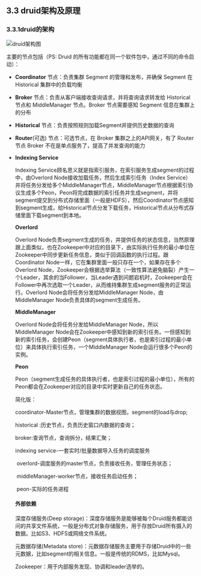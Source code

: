## 3.3 druid架构及原理

### 3.3.1druid的架构

![druid架构图](https://user-images.githubusercontent.com/75486726/178958098-b6f2747b-8271-480e-818d-d257c0bdab1b.png)

主要的节点包括（PS: Druid 的所有功能都在同一个软件包中，通过不同的命令启动）：

- **Coordinator** 节点：负责集群 Segment 的管理和发布，并确保 Segment 在 Historical 集群中的负载均衡

- **Broker** 节点：负责从客户端接收查询请求，并将查询请求转发给 Historical 节点和 MiddleManager 节点。Broker 节点需要感知 Segment 信息在集群上的分布

- **Historical** 节点：负责按照规则加载Segment并提供历史数据的查询

- **Router**(可选) 节点：可选节点，在 Broker 集群之上的API网关，有了 Router 节点 Broker 不在是单点服务了，提高了并发查询的能力

- **Indexing Service**

  Indexing Service顾名思义就是指索引服务，在索引服务生成segment的过程中，由Overlord Node接收加载任务，然后生成索引任务（Index Service）并将任务分发给多个MiddleManager节点，MiddleManager节点根据索引协议生成多个Peon，Peon将完成数据的索引任务并生成segment，并将segment提交到分布式存储里面（一般是HDFS），然后Coordinator节点感知到segment生成，给Historical节点分发下载任务，Historical节点从分布式存储里面下载segment到本地。

  **Overlord**

  Overlord Node负责segment生成的任务，并提供任务的状态信息，当然原理跟上面类似，也在Zookeeper中对应的目录下，由实际执行任务的最小单位在Zookeeper中同步更新任务信息，类似于回调函数的执行过程。跟Coordinator Node一样，它在集群里面一般只存在一个，如果存在多个Overlord Node，Zookeeper会根据选举算法（一致性算法避免脑裂）产生一个Leader，其余的当Follower，当Leader遇到问题宕机时，Zookeeper会在Follower中再次选取一个Leader，从而维持集群生成segment服务的正常运行。Overlord Node会将任务分发给MiddleManager Node，由MiddleManager Node负责具体的segment生成任务。

  **MiddleManager**

  Overlord Node会将任务分发给MiddleManager Node，所以MiddleManager Node会在Zookeeper中感知到新的索引任务。一但感知到新的索引任务，会创建Peon（segment具体执行者，也是索引过程的最小单位）来具体执行索引任务，一个MiddleManager Node会运行很多个Peon的实例。

  **Peon**

  Peon（segment生成任务的具体执行者，也是索引过程的最小单位），所有的Peon都会在Zookeeper对应的目录中实时更新自己的任务状态。

  简化版：

  coordinator-Master节点，管理集群的数据视图，segment的load与drop;

  historical :历史节点，负责历史窗口内数据的查询；

  broker:查询节点，查询拆分，结果汇聚；

  indexing service-一套实时/批量数据导入任务的调度服务

  ​	overlord-调度服务的master节点，负责接收任务，管理任务状态；

  ​	middleManager-worker节点，接收任务启动任务；

  ​	peon-实际的任务进程

  

  #### 外部依赖

  深度存储服务(Deep storage)：深度存储服务是能够被每个Druid服务都能访问的共享文件系统，一般是分布式对象存储服务，用于存放Druid所有摄入的数据。比如S3、HDFS或网络文件系统。

  元数据存储(Metadata store)：元数据存储服务主要用于存储Druid中的一些元数据，比如segment的相关信息。一般是传统的RDMS，比如Mysql。

  Zookeeper：用于内部服务发现、协调和leader选举的。
